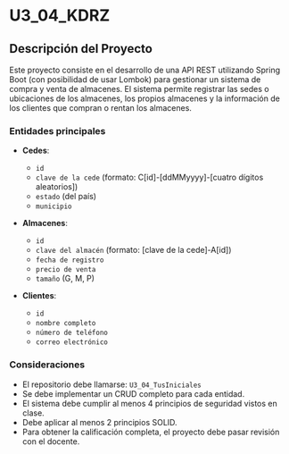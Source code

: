 # U3_04_KDRZ
## Descripción del Proyecto

Este proyecto consiste en el desarrollo de una API REST utilizando Spring Boot (con posibilidad de usar Lombok) para gestionar un sistema de compra y venta de almacenes. El sistema permite registrar las sedes o ubicaciones de los almacenes, los propios almacenes y la información de los clientes que compran o rentan los almacenes.

### Entidades principales

- **Cedes**:  
    - `id`
    - `clave de la cede` (formato: C[id]-[ddMMyyyy]-[cuatro dígitos aleatorios])
    - `estado` (del país)
    - `municipio`

- **Almacenes**:  
    - `id`
    - `clave del almacén` (formato: [clave de la cede]-A[id])
    - `fecha de registro`
    - `precio de venta`
    - `tamaño` (G, M, P)

- **Clientes**:  
    - `id`
    - `nombre completo`
    - `número de teléfono`
    - `correo electrónico`

### Consideraciones

- El repositorio debe llamarse: `U3_04_TusIniciales`
- Se debe implementar un CRUD completo para cada entidad.
- El sistema debe cumplir al menos 4 principios de seguridad vistos en clase.
- Debe aplicar al menos 2 principios SOLID.
- Para obtener la calificación completa, el proyecto debe pasar revisión con el docente.
